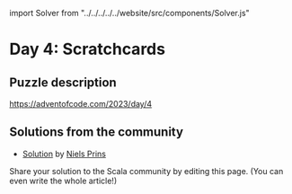 import Solver from "../../../../../website/src/components/Solver.js"

# Day 4: Scratchcards

## Puzzle description

https://adventofcode.com/2023/day/4

## Solutions from the community
- [Solution](https://github.com/prinsniels/AdventOfCode2023/blob/main/src/main/scala/solutions/day04.scala) by [Niels Prins](https://github.com/prinsniels)

Share your solution to the Scala community by editing this page. (You can even write the whole article!)
